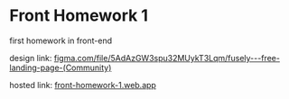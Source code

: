 # Front Homework 1

first homework in front-end

design link: [figma.com/file/5AdAzGW3spu32MUykT3Lqm/fusely---free-landing-page-(Community)](https://www.figma.com/file/5AdAzGW3spu32MUykT3Lqm/fusely---free-landing-page-(Community)?node-id=88-130)

hosted link: [front-homework-1.web.app](https://front-homework-1.web.app/)
